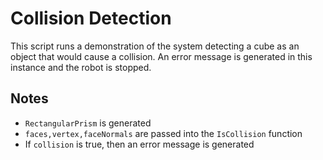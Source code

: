 # Collision Detection
This script runs a demonstration of the system detecting a cube as an object that would cause a collision. An error message is generated in this instance and the robot is stopped.

## Notes
* `RectangularPrism` is generated
* `faces,vertex,faceNormals` are passed into the `IsCollision` function
* If `collision` is true, then an error message is generated
